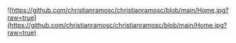 ![https://github.com/christianramosc/christianramosc/blob/main/Home.jpg?raw=true](https://github.com/christianramosc/christianramosc/blob/main/Home.jpg?raw=true)
